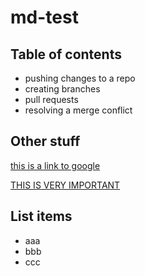 # md-test

## Table of contents

- pushing changes to a repo
- creating branches
- pull requests
- resolving a merge conflict

## Other stuff

[this is a link to google](https://www.google.com)

[THIS IS VERY IMPORTANT](docs/important.md)

## List items

- aaa
- bbb
- ccc
